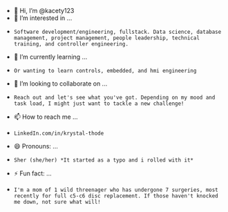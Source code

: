 - 👋 Hi, I’m @kacety123
- 👀 I’m interested in ...
-     Software development/engineering, fullstack. Data science, database management, project management, people leadership, technical training, and controller engineering.
- 🌱 I’m currently learning ...
-     Or wanting to learn controls, embedded, and hmi engineering
- 💞️ I’m looking to collaborate on ...
-     Reach out and let's see what you've got. Depending on my mood and task load, I might just want to tackle a new challenge!
- 📫 How to reach me ...
-     LinkedIn.com/in/krystal-thode
- 😄 Pronouns: ...
-     Sher (she/her) *It started as a typo and i rolled with it*
- ⚡ Fun fact: ...
-     I'm a mom of 1 wild threenager who has undergone 7 surgeries, most recently for full c5-c6 disc replacement. If those haven't knocked me down, not sure what will!

<!---
kacety123/kacety123 is a ✨ special ✨ repository because its `README.md` (this file) appears on your GitHub profile.
You can click the Preview link to take a look at your changes.
--->
